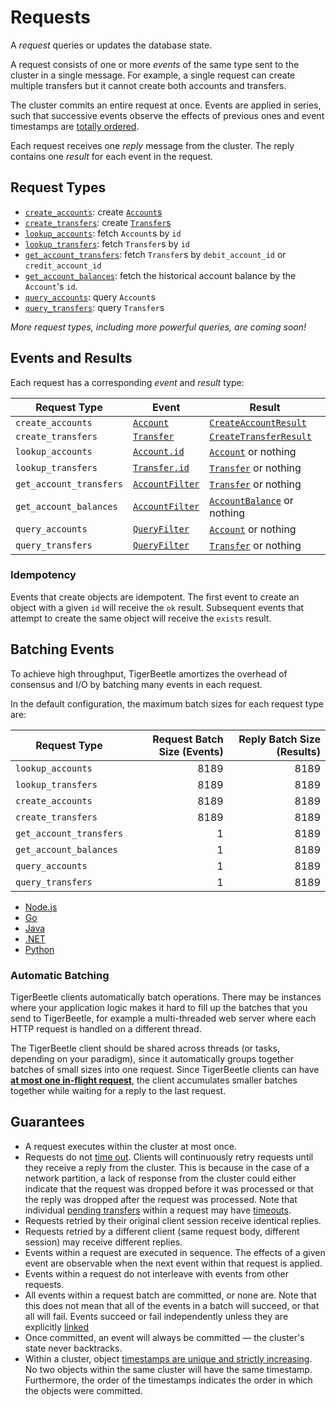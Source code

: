 # Requests

A _request_ queries or updates the database state.

A request consists of one or more _events_ of the same type sent to the cluster in a single message.
For example, a single request can create multiple transfers but it cannot create both accounts and
transfers.

The cluster commits an entire request at once. Events are applied in series, such that successive
events observe the effects of previous ones and event timestamps are
[totally ordered](./time.md#timestamps-are-totally-ordered).

Each request receives one _reply_ message from the cluster. The reply contains one _result_ for each
event in the request.

## Request Types

- [`create_accounts`](../reference/requests/create_accounts.md): create [`Account`s](../reference/account.md)
- [`create_transfers`](../reference/requests/create_transfers.md): create [`Transfer`s](../reference/transfer.md)
- [`lookup_accounts`](../reference/requests/lookup_accounts.md): fetch `Account`s by `id`
- [`lookup_transfers`](../reference/requests/lookup_transfers.md): fetch `Transfer`s by `id`
- [`get_account_transfers`](../reference/requests/get_account_transfers.md): fetch `Transfer`s by `debit_account_id` or
  `credit_account_id`
- [`get_account_balances`](../reference/requests/get_account_balances.md): fetch the historical account balance by the
  `Account`'s `id`.
- [`query_accounts`](../reference/requests/query_accounts.md): query `Account`s
- [`query_transfers`](../reference/requests/query_transfers.md): query `Transfer`s

_More request types, including more powerful queries, are coming soon!_

## Events and Results

Each request has a corresponding _event_ and _result_ type:

| Request Type            | Event                                                                 | Result                                                                              |
| ----------------------- | --------------------------------------------------------------------- | ----------------------------------------------------------------------------------- |
| `create_accounts`       | [`Account`](../reference/requests/create_accounts.md#event)           | [`CreateAccountResult`](../reference/requests/create_accounts.md#result)            |
| `create_transfers`      | [`Transfer`](../reference/requests/create_transfers.md#event)         | [`CreateTransferResult`](../reference/requests/create_transfers.md#result)          |
| `lookup_accounts`       | [`Account.id`](../reference/requests/lookup_accounts.md#event)        | [`Account`](../reference/requests/lookup_accounts.md#result) or nothing             |
| `lookup_transfers`      | [`Transfer.id`](../reference/requests/lookup_transfers.md#event)      | [`Transfer`](../reference/requests/lookup_transfers.md#result) or nothing           |
| `get_account_transfers` | [`AccountFilter`](../reference/account-filter.md)                     | [`Transfer`](../reference/requests/get_account_transfers.md#result) or nothing      |
| `get_account_balances`  | [`AccountFilter`](../reference/account-filter.md)                     | [`AccountBalance`](../reference/requests/get_account_balances.md#result) or nothing |
| `query_accounts`        | [`QueryFilter`](../reference/query-filter.md)                         | [`Account`](../reference/requests/lookup_accounts.md#result) or nothing             |
| `query_transfers`       | [`QueryFilter`](../reference/query-filter.md)                         | [`Transfer`](../reference/requests/lookup_transfers.md#result) or nothing           |

### Idempotency

Events that create objects are idempotent. The first event to create an object with a given `id`
will receive the `ok` result. Subsequent events that attempt to create the same object will receive
the `exists` result.

## Batching Events

To achieve high throughput, TigerBeetle amortizes the overhead of consensus and I/O by batching many
events in each request.

In the default configuration, the maximum batch sizes for each request type are:

| Request Type            | Request Batch Size (Events) | Reply Batch Size (Results) |
| ----------------------- | --------------------------: | -------------------------: |
| `lookup_accounts`       |                        8189 |                       8189 |
| `lookup_transfers`      |                        8189 |                       8189 |
| `create_accounts`       |                        8189 |                       8189 |
| `create_transfers`      |                        8189 |                       8189 |
| `get_account_transfers` |                           1 |                       8189 |
| `get_account_balances`  |                           1 |                       8189 |
| `query_accounts`        |                           1 |                       8189 |
| `query_transfers`       |                           1 |                       8189 |

- [Node.js](/src/clients/node/README.md#batching)
- [Go](/src/clients/go/README.md#batching)
- [Java](/src/clients/java/README.md#batching)
- [.NET](/src/clients/dotnet/README.md#batching)
- [Python](/src/clients/python/README.md#batching)

### Automatic Batching

TigerBeetle clients automatically batch operations. There may be instances where your application logic 
makes it hard to fill up the batches that you send to TigerBeetle, for example a multi-threaded web 
server where each HTTP request is handled on a different thread. 

The TigerBeetle client should be shared across threads (or tasks, depending on your paradigm), since 
it automatically groups together batches of small sizes into one request. Since  TigerBeetle clients 
can have [**at most one in-flight request**](../reference/sessions.md), the client 
accumulates smaller batches together while waiting for a reply to the last request.


## Guarantees

- A request executes within the cluster at most once.
- Requests do not [time out](../reference/sessions.md#retries). Clients will continuously retry requests until
  they receive a reply from the cluster. This is because in the case of a network partition, a lack
  of response from the cluster could either indicate that the request was dropped before it was
  processed or that the reply was dropped after the request was processed. Note that individual
  [pending transfers](./two-phase-transfers.md) within a request may have
  [timeouts](../reference/transfer.md#timeout).
- Requests retried by their original client session receive identical replies.
- Requests retried by a different client (same request body, different session) may receive
  different replies.
- Events within a request are executed in sequence. The effects of a given event are observable when
  the next event within that request is applied.
- Events within a request do not interleave with events from other requests.
- All events within a request batch are committed, or none are. Note that this does not mean that
  all of the events in a batch will succeed, or that all will fail. Events succeed or fail
  independently unless they are explicitly [linked](./linked-events.md)
- Once committed, an event will always be committed — the cluster's state never backtracks.
- Within a cluster, object
  [timestamps are unique and strictly increasing](./time.md#timestamps-are-totally-ordered).
  No two objects within the same cluster will have the same timestamp. Furthermore, the order of the
  timestamps indicates the order in which the objects were committed.
